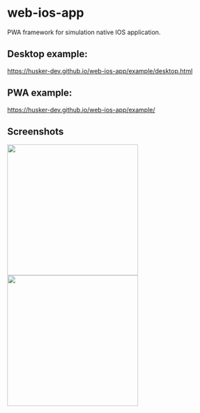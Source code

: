 # web-ios-app

 PWA framework for simulation native IOS application.

 ## Desktop example:
 https://husker-dev.github.io/web-ios-app/example/desktop.html

 ## PWA example:
 https://husker-dev.github.io/web-ios-app/example/

 ## Screenshots

<img width=300 src="https://github.com/husker-dev/web-ios-app/assets/31825139/cef8266b-a6a0-4c79-a8c4-cee2ad0ca836"/>
<img width=300 src="https://github.com/husker-dev/web-ios-app/assets/31825139/e25f5190-0297-4890-8ae2-c476993b7ace"/>
